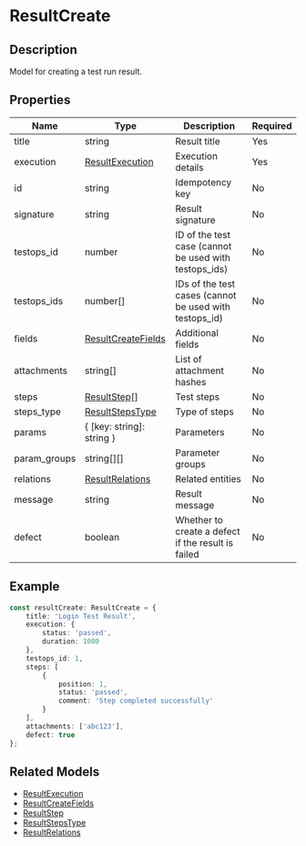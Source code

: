 # ResultCreate

## Description

Model for creating a test run result.

## Properties

| Name | Type | Description | Required |
|------|------|-------------|----------|
| title | string | Result title | Yes |
| execution | [ResultExecution](ResultExecution.md) | Execution details | Yes |
| id | string | Idempotency key | No |
| signature | string | Result signature | No |
| testops_id | number | ID of the test case (cannot be used with testops_ids) | No |
| testops_ids | number[] | IDs of the test cases (cannot be used with testops_id) | No |
| fields | [ResultCreateFields](ResultCreateFields.md) | Additional fields | No |
| attachments | string[] | List of attachment hashes | No |
| steps | [ResultStep](ResultStep.md)[] | Test steps | No |
| steps_type | [ResultStepsType](ResultStepsType.md) | Type of steps | No |
| params | { [key: string]: string } | Parameters | No |
| param_groups | string[][] | Parameter groups | No |
| relations | [ResultRelations](ResultRelations.md) | Related entities | No |
| message | string | Result message | No |
| defect | boolean | Whether to create a defect if the result is failed | No |

## Example

```typescript
const resultCreate: ResultCreate = {
    title: 'Login Test Result',
    execution: {
        status: 'passed',
        duration: 1000
    },
    testops_id: 1,
    steps: [
        {
            position: 1,
            status: 'passed',
            comment: 'Step completed successfully'
        }
    ],
    attachments: ['abc123'],
    defect: true
};
```

## Related Models

- [ResultExecution](ResultExecution.md)
- [ResultCreateFields](ResultCreateFields.md)
- [ResultStep](ResultStep.md)
- [ResultStepsType](ResultStepsType.md)
- [ResultRelations](ResultRelations.md)
